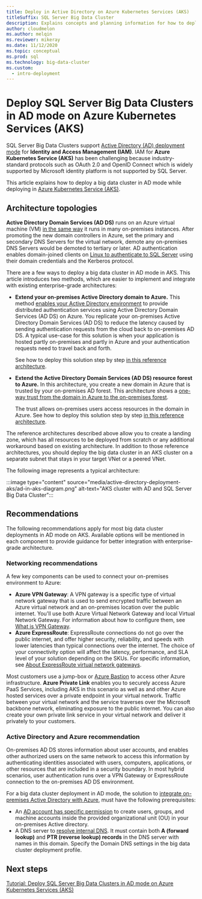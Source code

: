 ```yaml
---
title: Deploy in Active Directory on Azure Kubernetes Services (AKS)
titleSuffix: SQL Server Big Data Cluster
description: Explains concepts and planning information for how to deploy SQL Server Big Data Clusters in AD mode on Azure Kubernetes Services (AKS).
author: cloudmelon
ms.author: melqin
ms.reviewer: mikeray
ms.date: 11/12/2020
ms.topic: conceptual
ms.prod: sql
ms.technology: big-data-cluster
ms.custom:
  - intro-deployment
---
```


# Deploy SQL Server Big Data Clusters in AD mode on Azure Kubernetes Services (AKS)

SQL Server Big Data Clusters support [Active Directory (AD) deployment mode](./active-directory-prerequisites.md) for **Identity and Access Management (IAM)**. IAM for **Azure Kubernetes Service (AKS)** has been challenging because industry-standard protocols such as OAuth 2.0 and OpenID Connect which is widely supported by Microsoft identity platform is not supported by SQL Server.  

This article explains how to deploy a big data cluster in AD mode while deploying in [Azure Kubernetes Service (AKS)](/azure/aks/intro-kubernetes). 

## Architecture topologies

**Active Directory Domain Services (AD DS)** runs on an Azure virtual machine (VM) [in the same way](/windows-server/identity/ad-ds/deploy/virtual-dc/adds-on-azure-vm) it runs in many on-premises instances.  After promoting the new domain controllers in Azure, set the primary and secondary DNS Servers for the virtual network, demote any on-premises DNS Servers would be demoted to tertiary or later. AD authentication enables domain-joined clients on [Linux to authenticate to SQL Server](../linux/sql-server-linux-active-directory-auth-overview.md) using their domain credentials and the Kerberos protocol.

There are a few ways to deploy a big data cluster in AD mode in AKS.  This article introduces two methods, which are easier to implement and integrate with existing enterprise-grade architectures:

* **Extend your on-premises Active Directory domain to Azure.** This method [enables your Active Directory environment](/azure/architecture/reference-architectures/identity/adds-extend-domain) to provide distributed authentication services using Active Directory Domain Services (AD DS) on Azure. You replicate your on-premises Active Directory Domain Services (AD DS) to reduce the latency caused by sending authentication requests from the cloud back to on-premises AD DS. A typical use-case for this solution is when your application is hosted partly on-premises and partly in Azure and your authentication requests need to travel back and forth.

   See how to deploy this solution step by step [in this reference architecture](https://github.com/mspnp/identity-reference-architectures/tree/master/adds-extend-domain).

* **Extend the Active Directory Domain Services (AD DS) resource forest to Azure.** In this architecture, you create a new domain in Azure that is trusted by your on-premises AD forest. This architecture shows a [one-way trust from the domain in Azure to the on-premises forest](/azure/architecture/reference-architectures/identity/adds-forest).

   The trust allows on-premises users access resources in the domain in Azure. See how to deploy this solution step by step [in this reference architecture](https://github.com/mspnp/identity-reference-architectures/tree/master/adds-forest).

The reference architectures described above allow you to create a landing zone, which has all resources to be deployed from scratch or any additional workaround based on existing architecture. In addition to those reference architectures, you should deploy the big data cluster in an AKS cluster on a separate subnet that stays in your target VNet or a peered VNet.

The following image represents a typical architecture:

:::image type="content" source="media/active-directory-deployment-aks/ad-in-aks-diagram.png" alt-text="AKS cluster with AD and SQL Server Big Data Cluster":::

## Recommendations

The following recommendations apply for most big data cluster deployments in AD mode on AKS. Available options will be mentioned in each component to provide guidance for better integration with enterprise-grade architecture.

### Networking recommendations

A few key components can be used to connect your on-premises environment to Azure:

* **Azure VPN Gateway**: A VPN gateway is a specific type of virtual network gateway that is used to send encrypted traffic between an Azure virtual network and an on-premises location over the public internet. You'll use both Azure Virtual Network Gateway and local Virtual Network Gateway. For information about how to configure them, see [What is VPN Gateway](/azure/vpn-gateway/vpn-gateway-about-vpngateways).
* **Azure ExpressRoute**: ExpressRoute connections do not go over the public internet, and offer higher security, reliability, and speeds with lower latencies than typical connections over the internet. The choice of your connectivity option will affect the latency, performance, and SLA level of your solution depending on the SKUs. For specific information, see [About ExpressRoute virtual network gateways](/azure/expressroute/expressroute-about-virtual-network-gateways).

Most customers use a jump-box or [Azure Bastion](/azure/bastion/bastion-overview) to access other Azure infrastructure. **Azure Private Link** enables you to securely access Azure PaaS Services, including AKS in this scenario as well as and other Azure hosted services over a private endpoint in your virtual network. Traffic between your virtual network and the service traverses over the Microsoft backbone network, eliminating exposure to the public internet. You can also create your own private link service in your virtual network and deliver it privately to your customers.

### Active Directory and Azure recommendation

On-premises AD DS stores information about user accounts, and enables other authorized users on the same network to access this information by authenticating identities associated with users, computers, applications, or other resources that are included in a security boundary. In most hybrid scenarios, user authentication runs over a VPN Gateway or ExpressRoute connection to the on-premises AD DS environment.  

For a big data cluster deployment in AD mode, the solution to [integrate on-premises Active Directory with Azure](/azure/architecture/reference-architectures/identity/), must have the following prerequisites:

* An [AD account has specific permission](active-directory-prerequisites.md) to create users, groups, and machine accounts inside the provided organizational unit (OU) in your on-premises Active directory.
* A DNS server to [resolve internal DNS](active-directory-dns-reconciliation.md). It must contain both **A (forward lookup)** and **PTR (reverse lookup) records** in the DNS server with names in this domain. Specify the Domain DNS settings in the big data cluster deployment profile.  

## Next steps

[Tutorial: Deploy SQL Server Big Data Clusters in AD mode on Azure Kubernetes Services (AKS)](active-directory-deployment-aks-tutorial.md)
